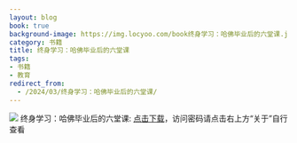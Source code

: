 ```yaml
---
layout: blog
book: true
background-image: https://img.locyoo.com/book终身学习：哈佛毕业后的六堂课.jpg
category: 书籍
title: 终身学习：哈佛毕业后的六堂课
tags:
- 书籍
- 教育
redirect_from:
  - /2024/03/终身学习：哈佛毕业后的六堂课/
---
```

![](https://img.locyoo.com/book终身学习：哈佛毕业后的六堂课.jpg)
终身学习：哈佛毕业后的六堂课: <a name = "ref1" href="https://url18.ctfile.com/f/50983618-1380725299-333fdc?p=3619">点击下载</a>，访问密码请点击右上方“关于”自行查看